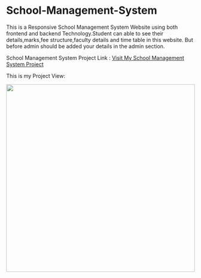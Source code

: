 # School-Management-System
This is a Responsive School Management System Website using both frontend and backend Technology.Student can able to see their details,marks,fee structure,faculty details and time table in this website.
But before admin should be added your details in the admin section.

School Management System Project Link : <a href="http://school-management-sid70.infinityfreeapp.com/">Visit My School Management System Project </a>

This is my Project View:

<img src="https://imgur.com/a/LBu2p8Y" width="100%" height="500px">

